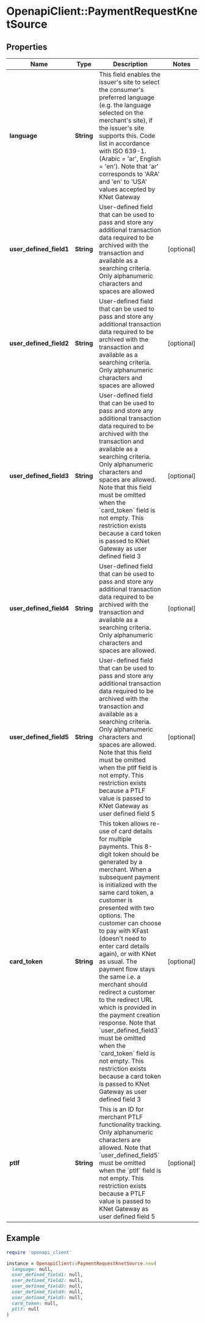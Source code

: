 # OpenapiClient::PaymentRequestKnetSource

## Properties

| Name | Type | Description | Notes |
| ---- | ---- | ----------- | ----- |
| **language** | **String** | This field enables the issuer&#39;s site to select the consumer&#39;s preferred language (e.g. the language selected on the merchant&#39;s site), if the issuer&#39;s site supports this. Code list in accordance with ISO 639-1. (Arabic &#x3D; &#39;ar&#39;, English &#x3D; &#39;en&#39;). Note that &#39;ar&#39; corresponds to &#39;ARA&#39; and &#39;en&#39; to &#39;USA&#39; values accepted by KNet Gateway |  |
| **user_defined_field1** | **String** | User-defined field that can be used to pass and store any additional transaction data required to be archived with the transaction and available as a searching criteria. Only alphanumeric characters and spaces are allowed | [optional] |
| **user_defined_field2** | **String** | User-defined field that can be used to pass and store any additional transaction data required to be archived with the transaction and available as a searching criteria. Only alphanumeric characters and spaces are allowed | [optional] |
| **user_defined_field3** | **String** | User-defined field that can be used to pass and store any additional transaction data required to be archived with the transaction and available as a searching criteria. Only alphanumeric characters and spaces are allowed. Note that this field must be omitted when the &#x60;card_token&#x60; field is not empty. This restriction exists because a card token is passed to KNet Gateway as user defined field 3 | [optional] |
| **user_defined_field4** | **String** | User-defined field that can be used to pass and store any additional transaction data required to be archived with the transaction and available as a searching criteria. Only alphanumeric characters and spaces are allowed. | [optional] |
| **user_defined_field5** | **String** | User-defined field that can be used to pass and store any additional transaction data required to be archived with the transaction and available as a searching criteria. Only alphanumeric characters and spaces are allowed. Note that this field must be omitted when the ptlf field is not empty. This restriction exists because a PTLF value is passed to KNet Gateway as user defined field 5 | [optional] |
| **card_token** | **String** | This token allows re-use of card details for multiple payments. This 8-digit token should be generated by a merchant. When a subsequent payment is initialized with the same card token, a customer is presented with two options. The customer can choose to pay with KFast (doesn&#39;t need to enter card details again), or with KNet as usual. The payment flow stays the same i.e. a merchant should redirect a customer to the redirect URL which is provided in the payment creation response. Note that &#x60;user_defined_field3&#x60; must be omitted when the &#x60;card_token&#x60; field is not empty. This restriction exists because a card token is passed to KNet Gateway as user defined field 3 | [optional] |
| **ptlf** | **String** | This is an ID for merchant PTLF functionality tracking. Only alphanumeric characters are allowed. Note that &#x60;user_defined_field5&#x60; must be omitted when the &#x60;ptlf&#x60; field is not empty. This restriction exists because a PTLF value is passed to KNet Gateway as user defined field 5 | [optional] |

## Example

```ruby
require 'openapi_client'

instance = OpenapiClient::PaymentRequestKnetSource.new(
  language: null,
  user_defined_field1: null,
  user_defined_field2: null,
  user_defined_field3: null,
  user_defined_field4: null,
  user_defined_field5: null,
  card_token: null,
  ptlf: null
)
```

